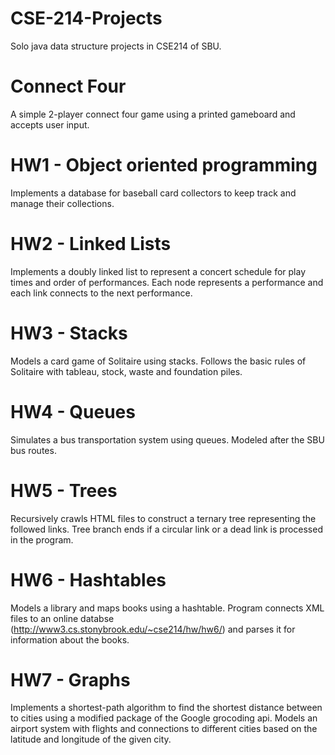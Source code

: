 # CSE-214-Projects 
Solo java data structure projects in CSE214 of SBU.
# Connect Four
A simple 2-player connect four game using a printed gameboard and accepts user input. 
# HW1 - Object oriented programming
Implements a database for baseball card collectors to keep track and manage their collections.
# HW2 - Linked Lists
Implements a doubly linked list to represent a concert schedule for play times and order of performances. Each node represents a performance and each link connects to the next performance.
# HW3 - Stacks
Models a card game of Solitaire using stacks. Follows the basic rules of Solitaire with tableau, stock, waste and foundation piles.
# HW4 - Queues
Simulates a bus transportation system using queues. Modeled after the SBU bus routes.
# HW5 - Trees
Recursively crawls HTML files to construct a ternary tree representing the followed links. Tree branch ends if a circular link or a dead link is processed in the program.
# HW6 - Hashtables
Models a library and maps books using a hashtable. Program connects XML files to an online databse (http://www3.cs.stonybrook.edu/~cse214/hw/hw6/) and parses it for information about the books.
# HW7 - Graphs
Implements a shortest-path algorithm to find the shortest distance between to cities using a modified package of the Google grocoding api. Models an airport system with flights and connections to different cities based on the latitude and longitude of the given city.
